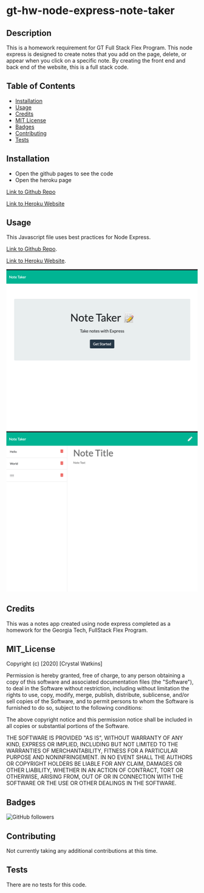 # gt-hw-node-express-note-taker
## Description 

This is a homework requirement for GT Full Stack Flex Program. This node express is designed to create notes that you add on the page, delete, or appear when you click on a specific note. By creating the front end and back end of the website, this is a full stack code.


## Table of Contents

* [Installation](#installation)
* [Usage](#usage)
* [Credits](#credits)
* [MIT License](#mit_license)
* [Badges](#badges)
* [Contributing](#contributing)
* [Tests](#tests)


## Installation

* Open the github pages to see the code
* Open the heroku page


[Link to Github Repo](https://github.com/CrystalWatkins/gt-hw-node-express-note-taker)
 
[Link to Heroku Website](https://stark-cove-69452.herokuapp.com/notes)


## Usage 

This Javascript file uses best practices for Node Express.

[Link to Github Repo](https://github.com/CrystalWatkins/gt-hw-node-express-note-taker).
 
[Link to Heroku Website](https://stark-cove-69452.herokuapp.com/notes).

![Photo 1](public/assets/pictures/home.png)
![Photo 2](public/assets/pictures/notes.png)

## Credits

This was a notes app created using node express completed as a homework for the Georgia Tech, FullStack Flex Program.

## MIT_License

Copyright (c) [2020] [Crystal Watkins]

Permission is hereby granted, free of charge, to any person obtaining a copy
of this software and associated documentation files (the "Software"), to deal
in the Software without restriction, including without limitation the rights
to use, copy, modify, merge, publish, distribute, sublicense, and/or sell
copies of the Software, and to permit persons to whom the Software is
furnished to do so, subject to the following conditions:

The above copyright notice and this permission notice shall be included in all
copies or substantial portions of the Software.

THE SOFTWARE IS PROVIDED "AS IS", WITHOUT WARRANTY OF ANY KIND, EXPRESS OR
IMPLIED, INCLUDING BUT NOT LIMITED TO THE WARRANTIES OF MERCHANTABILITY,
FITNESS FOR A PARTICULAR PURPOSE AND NONINFRINGEMENT. IN NO EVENT SHALL THE
AUTHORS OR COPYRIGHT HOLDERS BE LIABLE FOR ANY CLAIM, DAMAGES OR OTHER
LIABILITY, WHETHER IN AN ACTION OF CONTRACT, TORT OR OTHERWISE, ARISING FROM,
OUT OF OR IN CONNECTION WITH THE SOFTWARE OR THE USE OR OTHER DEALINGS IN THE
SOFTWARE.


## Badges

![GitHub followers](https://img.shields.io/github/followers/CrystalWatkins?style=social)


## Contributing

Not currently taking any additional contributions at this time.

## Tests

There are no tests for this code.


